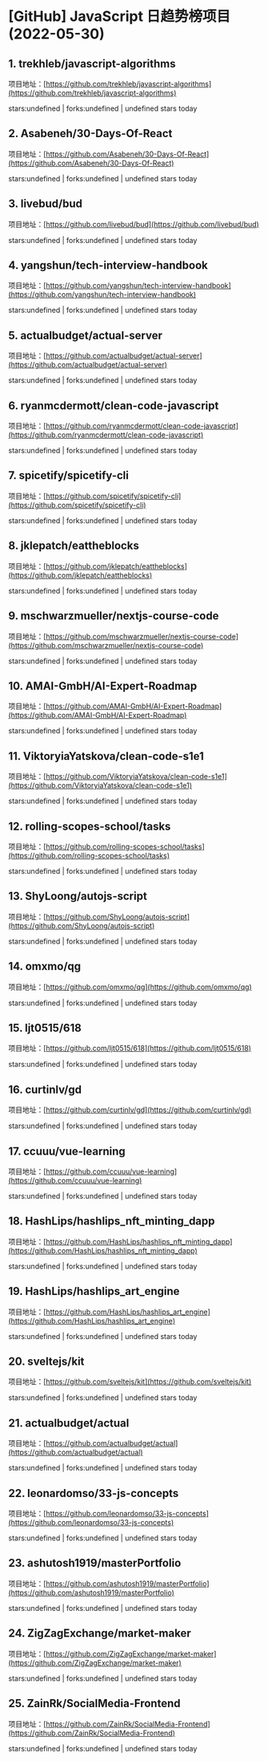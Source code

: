 # [GitHub] JavaScript 日趋势榜项目(2022-05-30)

## 1. trekhleb/javascript-algorithms 

项目地址：[https://github.com/trekhleb/javascript-algorithms](https://github.com/trekhleb/javascript-algorithms)

stars:undefined | forks:undefined | undefined stars today 



## 2. Asabeneh/30-Days-Of-React 

项目地址：[https://github.com/Asabeneh/30-Days-Of-React](https://github.com/Asabeneh/30-Days-Of-React)

stars:undefined | forks:undefined | undefined stars today 



## 3. livebud/bud 

项目地址：[https://github.com/livebud/bud](https://github.com/livebud/bud)

stars:undefined | forks:undefined | undefined stars today 



## 4. yangshun/tech-interview-handbook 

项目地址：[https://github.com/yangshun/tech-interview-handbook](https://github.com/yangshun/tech-interview-handbook)

stars:undefined | forks:undefined | undefined stars today 



## 5. actualbudget/actual-server 

项目地址：[https://github.com/actualbudget/actual-server](https://github.com/actualbudget/actual-server)

stars:undefined | forks:undefined | undefined stars today 



## 6. ryanmcdermott/clean-code-javascript 

项目地址：[https://github.com/ryanmcdermott/clean-code-javascript](https://github.com/ryanmcdermott/clean-code-javascript)

stars:undefined | forks:undefined | undefined stars today 



## 7. spicetify/spicetify-cli 

项目地址：[https://github.com/spicetify/spicetify-cli](https://github.com/spicetify/spicetify-cli)

stars:undefined | forks:undefined | undefined stars today 



## 8. jklepatch/eattheblocks 

项目地址：[https://github.com/jklepatch/eattheblocks](https://github.com/jklepatch/eattheblocks)

stars:undefined | forks:undefined | undefined stars today 



## 9. mschwarzmueller/nextjs-course-code 

项目地址：[https://github.com/mschwarzmueller/nextjs-course-code](https://github.com/mschwarzmueller/nextjs-course-code)

stars:undefined | forks:undefined | undefined stars today 



## 10. AMAI-GmbH/AI-Expert-Roadmap 

项目地址：[https://github.com/AMAI-GmbH/AI-Expert-Roadmap](https://github.com/AMAI-GmbH/AI-Expert-Roadmap)

stars:undefined | forks:undefined | undefined stars today 



## 11. ViktoryiaYatskova/clean-code-s1e1 

项目地址：[https://github.com/ViktoryiaYatskova/clean-code-s1e1](https://github.com/ViktoryiaYatskova/clean-code-s1e1)

stars:undefined | forks:undefined | undefined stars today 



## 12. rolling-scopes-school/tasks 

项目地址：[https://github.com/rolling-scopes-school/tasks](https://github.com/rolling-scopes-school/tasks)

stars:undefined | forks:undefined | undefined stars today 



## 13. ShyLoong/autojs-script 

项目地址：[https://github.com/ShyLoong/autojs-script](https://github.com/ShyLoong/autojs-script)

stars:undefined | forks:undefined | undefined stars today 



## 14. omxmo/qg 

项目地址：[https://github.com/omxmo/qg](https://github.com/omxmo/qg)

stars:undefined | forks:undefined | undefined stars today 



## 15. ljt0515/618 

项目地址：[https://github.com/ljt0515/618](https://github.com/ljt0515/618)

stars:undefined | forks:undefined | undefined stars today 



## 16. curtinlv/gd 

项目地址：[https://github.com/curtinlv/gd](https://github.com/curtinlv/gd)

stars:undefined | forks:undefined | undefined stars today 



## 17. ccuuu/vue-learning 

项目地址：[https://github.com/ccuuu/vue-learning](https://github.com/ccuuu/vue-learning)

stars:undefined | forks:undefined | undefined stars today 



## 18. HashLips/hashlips_nft_minting_dapp 

项目地址：[https://github.com/HashLips/hashlips_nft_minting_dapp](https://github.com/HashLips/hashlips_nft_minting_dapp)

stars:undefined | forks:undefined | undefined stars today 



## 19. HashLips/hashlips_art_engine 

项目地址：[https://github.com/HashLips/hashlips_art_engine](https://github.com/HashLips/hashlips_art_engine)

stars:undefined | forks:undefined | undefined stars today 



## 20. sveltejs/kit 

项目地址：[https://github.com/sveltejs/kit](https://github.com/sveltejs/kit)

stars:undefined | forks:undefined | undefined stars today 



## 21. actualbudget/actual 

项目地址：[https://github.com/actualbudget/actual](https://github.com/actualbudget/actual)

stars:undefined | forks:undefined | undefined stars today 



## 22. leonardomso/33-js-concepts 

项目地址：[https://github.com/leonardomso/33-js-concepts](https://github.com/leonardomso/33-js-concepts)

stars:undefined | forks:undefined | undefined stars today 



## 23. ashutosh1919/masterPortfolio 

项目地址：[https://github.com/ashutosh1919/masterPortfolio](https://github.com/ashutosh1919/masterPortfolio)

stars:undefined | forks:undefined | undefined stars today 



## 24. ZigZagExchange/market-maker 

项目地址：[https://github.com/ZigZagExchange/market-maker](https://github.com/ZigZagExchange/market-maker)

stars:undefined | forks:undefined | undefined stars today 



## 25. ZainRk/SocialMedia-Frontend 

项目地址：[https://github.com/ZainRk/SocialMedia-Frontend](https://github.com/ZainRk/SocialMedia-Frontend)

stars:undefined | forks:undefined | undefined stars today 



